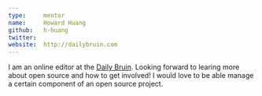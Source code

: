 ```yaml
---
type:     mentor
name:     Howard Huang
github:   h-huang
twitter:  
website:  http://dailybruin.com
---
```


I am an online editor at the [Daily Bruin](http://dailybruin.com). Looking forward to learing more about open source and how to get involved! I would love to be able manage a certain component of an open source project.
